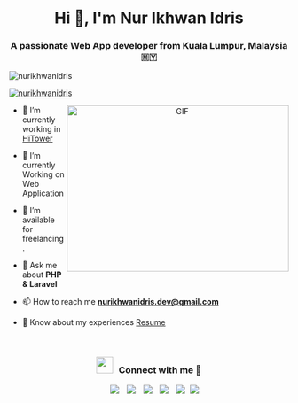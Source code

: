 <h1 align="center">Hi 👋, I'm Nur Ikhwan Idris</h1>
<h3 align="center">A passionate Web App developer from Kuala Lumpur, Malaysia &#127474;&#127486;</h3>

<p align="left"> <img src="https://komarev.com/ghpvc/?username=nurikhwanidris&label=Profile%20views&color=0e75b6&style=flat" alt="nurikhwanidris" /> </p>

<p align="left"> <a href="https://twitter.com/nurikhwanidris" target="blank"><img src="https://img.shields.io/twitter/follow/nurikhwanidris?logo=twitter&style=for-the-badge" alt="nurikhwanidris" /></a> </p>

<a target="_blank" align="center">
  <img align="right" top="500" height="300" width="400" alt="GIF" src="https://media.giphy.com/media/SWoSkN6DxTszqIKEqv/giphy.gif">
</a>

- 🔭 I’m currently working in <a href="https://hitowerit.com/" target="blank">HiTower</a>

- 🌱 I’m currently Working on Web Application

- 🤝 I’m available for freelancing.

- 💬 Ask me about **PHP & Laravel**

- 📫 How to reach me **nurikhwanidris.dev@gmail.com**

- 📄 Know about my experiences <a href="https://linkedin.com/in/nurikhwanidris" target="blank">Resume</a>
<br/>
<h3 align="center" > <img src="https://media.giphy.com/media/iY8CRBdQXODJSCERIr/giphy.gif" width="30" height="30" style="margin-right: 10px;">Connect with me 🤝 </h3>

<p align="center">

 <div align="center"  class="icons-social" style="margin-left: 10px;">
        <a style="margin-left: 10px;"  target="_blank" href="https://www.linkedin.com/in/nurikhwanidris/">
			<img src="https://img.icons8.com/doodle/40/000000/linkedin--v2.png"></a>
        <a style="margin-left: 10px;" target="_blank" href="https://github.com/nurikhwanidris">
		<img src="https://img.icons8.com/doodle/40/000000/github--v1.png"></a>
	   <a style="margin-left: 10px;" target="_blank" href="https://dev.to/nurikhwanidris">
					<img src="https://img.icons8.com/external-sketchy-juicy-fish/0.6x/external-blog-online-services-sketchy-sketchy-juicy-fish.png"></a>
        <a style="margin-left: 10px;" target="_blank" href="https://instagram.com/nurikhwanidris">
			<img src="https://img.icons8.com/doodle/40/000000/instagram-new--v2.png"></a>
		<a style="margin-left: 10px;" target="_blank" href="https://twitter.com/nurikhwanidris">
			<img src="https://img.icons8.com/doodle/1x/twitter-squared--v2.png" ></a>
		<a style="margin-left: 5px;" target="_blank" href="https://linkedin.com/in/nurikhwanidris">
					<img src="https://img.icons8.com/plasticine/0.5x/resume.png" ></a>
      </div>

</p>
